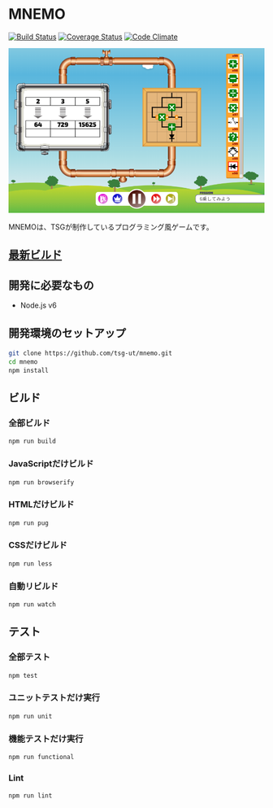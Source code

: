 # MNEMO

[![Build Status][travis-image]][travis-url]
[![Coverage Status][coveralls-image]][coveralls-url]
[![Code Climate][codeclimate-image]][codeclimate-url]

[travis-url]: https://travis-ci.org/tsg-ut/mnemo
[travis-image]: https://travis-ci.org/tsg-ut/mnemo.svg?branch=master
[coveralls-url]: https://coveralls.io/github/tsg-ut/mnemo?branch=master
[coveralls-image]: https://coveralls.io/repos/github/tsg-ut/mnemo/badge.svg?branch=master
[codeclimate-url]: https://codeclimate.com/github/tsg-ut/mnemo
[codeclimate-image]: https://codeclimate.com/github/tsg-ut/mnemo/badges/gpa.svg

[![ScreenShot](assets/screen.png)](https://mnemo.pro/)

MNEMOは、TSGが制作しているプログラミング風ゲームです。

## **[最新ビルド](https://mnemo.pro/)**

## 開発に必要なもの

* Node.js v6

## 開発環境のセットアップ

```sh
git clone https://github.com/tsg-ut/mnemo.git
cd mnemo
npm install
```

## ビルド

### 全部ビルド

```sh
npm run build
```

### JavaScriptだけビルド

```sh
npm run browserify
```

### HTMLだけビルド

```sh
npm run pug
```

### CSSだけビルド

```sh
npm run less
```

### 自動リビルド

```sh
npm run watch
```

## テスト

### 全部テスト

```sh
npm test
```

### ユニットテストだけ実行

```sh
npm run unit
```

### 機能テストだけ実行

```sh
npm run functional
```

### Lint

```sh
npm run lint
```
